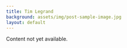 ```yaml
---
title: Tim Legrand
background: assets/img/post-sample-image.jpg
layout: default
---
```

Content not yet available.
